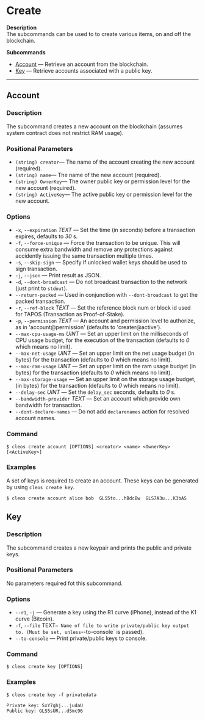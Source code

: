 # Create

**Description**  
The subcommands can be used to to create various items, on and off the blockchain.  

**Subcommands**
 * [Account](#account) — Retrieve an account from the blockchain.
 * [Key](#key) — Retrieve accounts associated with a public key.

*****
## Account

### Description
The subcommand creates a new account on the blockchain (assumes system contract does not restrict RAM usage).

### Positional Parameters
 * `(string) creator`— The name of the account creating the new account (required).
 * `(string) name`— The name of the new account (required).
 * `(string) OwnerKey`— The owner public key or permission level for the new account (required).
 * `(string) ActiveKey`— The active public key or permission level for the new account.

### Options
 * `-x`, `--expiration` *TEXT* — Set the time (in seconds) before a transaction expires, defaults to *30* s.
 * `-f`, `--force-unique` — Force the transaction to be unique. This will consume extra bandwidth and remove any protections against accidently issuing the same transaction multiple times.
 * `-s`, `--skip-sign` — Specify if unlocked wallet keys should be used to sign transaction.
 * `-j`, `--json` — Print result as JSON.
 * `-d`, `--dont-broadcast` — Do not broadcast transaction to the network (just print to `stdout`).
 * `--return-packed` — Used in conjunction with `--dont-broadcast` to get the packed transaction.
 * `-r`, `--ref-block` *TEXT* — Set the reference block num or block id used for TAPOS (Transaction as Proof-of-Stake).
 * `-p`, `--permission` *TEXT* — An account and permission level to authorize, as in 'account@permission' (defaults to 'creater@active').
 * `--max-cpu-usage-ms` *UINT* — Set an upper limit on the milliseconds of CPU usage budget, for the execution of the transaction (defaults to *0* which means no limit).
 * `--max-net-usage` *UINT* — Set an upper limit on the net usage budget (in bytes) for the transaction (defaults to *0* which means no limit).
 * `--max-ram-usage` *UINT* — Set an upper limit on the ram usage budget (in bytes) for the transaction (defaults to *0* which means no limit).
 * `--max-storage-usage` — Set an upper limit on the storage usage budget, (in bytes) for the transaction (defaults to *0* which means no limit).
 * `--delay-sec` *UINT* — Set the `delay_sec` seconds, defaults to *0* s.
 * `--bandwidth-provider` *TEXT* — Set an account which provide own bandwidth for transaction.
 * `--dont-declare-names` — Do not add `declarenames` action for resolved account names.
 
### Command
```
$ cleos create account [OPTIONS] <creator> <name> <OwnerKey> [<ActiveKey>]
```

### Examples
A set of keys is required to create an account. These keys can be generated by using `cleos create key`.
```
$ cleos create account alice bob  GLS5to...hBdcBw  GLS7A3u...K3bAS
```

## Key

### Description
The subcommand creates a new keypair and prints the public and private keys.

### Positional Parameters
No parameters required fot this subcommand.

### Options
 * `--r1`, `-j` — Generate a key using the R1 curve (iPhone), instead of the K1 curve (Bitcoin).
 * `-f`, `--file` TEXT` — Name of file to write private/public key output to. (Must be set, unless `--to-console` is passed).
 * `--to-console` — Print private/public keys to console.

### Command
```
$ cleos create key [OPTIONS]
```

### Examples
```
$ cleos create key -f privatedata
```
```
Private key: SxY7ghj...judaU
Public key: GLS5sUR...dSmc96
```